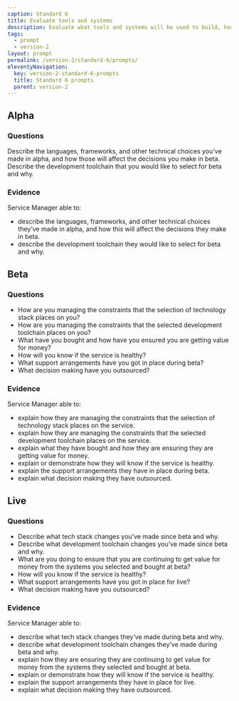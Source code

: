 ```yaml
---
caption: Standard 6
title: Evaluate tools and systems
description: Evaluate what tools and systems will be used to build, host, operate and measure the service, and how to procure them.
tags:
  - prompt
  - version-2
layout: prompt
permalink: /version-2/standard-6/prompts/
eleventyNavigation:
  key: version-2-standard-6-prompts
  title: Standard 6 prompts
  parent: version-2
---
```


## Alpha

### Questions

Describe the languages, frameworks, and other technical choices you’ve made in alpha, and how those will affect the decisions you make in beta. Describe the development toolchain that you would like to select for beta and why.

### Evidence

Service Manager able to:

- describe the languages, frameworks, and other technical choices they’ve made in alpha, and how this will affect the decisions they make in beta.
- describe the development toolchain they would like to select for beta and why.

## Beta

### Questions

- How are you managing the constraints that the selection of technology stack places on you?
- How are you managing the constraints that the selected development toolchain places on you?
- What have you bought and how have you ensured you are getting value for money?
- How will you know if the service is healthy?
- What support arrangements have you got in place during beta?
- What decision making have you outsourced?

### Evidence

Service Manager able to:

- explain how they are managing the constraints that the selection of technology stack places on the service.
- explain how they are managing the constraints that the selected development toolchain places on the service.
- explain what they have bought and how they are ensuring they are getting value for money.
- explain or demonstrate how they will know if the service is healthy.
- explain the support arrangements they have in place during beta.
- explain what decision making they have outsourced.

## Live

### Questions

- Describe what tech stack changes you’ve made since beta and why.
- Describe what development toolchain changes you’ve made since beta and why.
- What are you doing to ensure that you are continuing to get value for money from the systems you selected and bought at beta?
- How will you know if the service is healthy?
- What support arrangements have you got in place for live?
- What decision making have you outsourced?

### Evidence

Service Manager able to:

- describe what tech stack changes they’ve made during beta and why.
- describe what development toolchain changes they’ve made during beta and why.
- explain how they are ensuring they are continuing to get value for money from the systems they selected and bought at beta.
- explain or demonstrate how they will know if the service is healthy.
- explain the support arrangements they have in place for live.
- explain what decision making they have outsourced.
